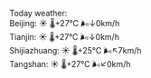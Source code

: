 Today weather:  
Beijing: ☀️ 🌡️+27°C 🌬️↓0km/h  
Tianjin: ☀️ 🌡️+27°C 🌬️↓0km/h  
Shijiazhuang: ☀️ 🌡️+25°C 🌬️↖7km/h  
Tangshan: ☀️ 🌡️+27°C 🌬️↙0km/h  

